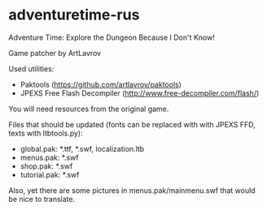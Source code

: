 adventuretime-rus
=================

Adventure Time: Explore the Dungeon Because I Don't Know! 

Game patcher by ArtLavrov

Used utilities:

* Paktools (https://github.com/artlavrov/paktools)
* JPEXS Free Flash Decompiler (http://www.free-decompiler.com/flash/)

You will need resources from the original game.

Files that should be updated (fonts can be replaced with with JPEXS FFD, texts with ltbtools.py):

* global.pak: *.ttf, *.swf, localization.ltb
* menus.pak: *.swf
* shop.pak: *.swf
* tutorial.pak: *.swf

Also, yet there are some pictures in menus.pak/mainmenu.swf that would be nice to translate.
